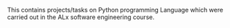 This contains projects/tasks on Python programming Language which were carried out in the ALx software engineering course.
